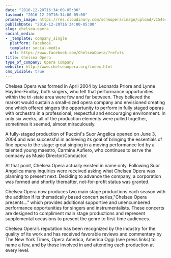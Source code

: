 ```yaml
---
date: "2016-12-20T16:34:00-05:00"
lastmod: "2016-12-20T16:34:00-05:00"
primary_image: https://res.cloudinary.com/schmopera/image/upload/v1546480908/media/2019/01/Logo-ChelseaOpera.jpg
publishDate: "2016-12-20T16:34:00-05:00"
slug: chelsea-opera
social_media:
- _template: company_single
  platform: Facebook
  template: social-media
  url: https://www.facebook.com/ChelseaOpera/?ref=ts
title: Chelsea Opera
type_of_company: Opera Company
website: http://www.chelseaopera.org/index.html
cms_visible: true
---
```

Chelsea Opera was formed in April 2004 by Leonarda Priore and Lynne Hayden-Findlay, both singers, who felt that performance opportunities within the tri-state area were few and far between. They believed the market would sustain a small-sized opera company and envisioned creating one which offered singers the opportunity to perform in fully staged operas with orchestra in a professional, respectful and encouraging environment. In only six weeks, all of the production elements were pulled together, sometimes it seemed, almost miraculously.

A fully-staged production of Puccini's Suor Angelica opened on June 3, 2004 and was successful in achieving its goal of bringing the essentials of fine opera to the stage: great singing in a moving performance led by a talented young maestro, Carmine Aufiero, who continues to serve the company as Music Director/Conductor.

At that point, Chelsea Opera actually existed in name only. Following Suor Angelica many inquiries were received asking what Chelsea Opera was planning to present next. Deciding to advance the company, a corporation was formed and shortly thereafter, not-for-profit status was granted. 

Chelsea Opera now produces two main stage productions each season with the addition if its thematically based concert series,"Chelsea Opera presents..." which provides additional supportive and unencumbered performance opportunities for singers and instrumentalists. These concerts are designed to compliment main stage productions and represent supplemental occasions to present the genre to first-time audiences. 

Chelsea Opera’s reputation has been recognized by the industry for the quality of its work and has received favorable reviews and commentary by The New York Times, Opera America, America Oggi (see press links) to name a few, and by those involved in and attending each production at every level.